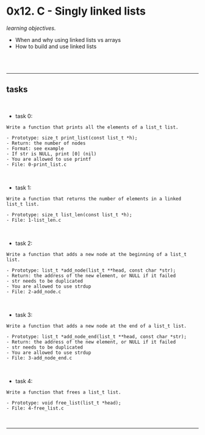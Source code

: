 # 0x12. C - Singly linked lists
 
*learning objectives.*

- When and why using linked lists vs arrays
- How to build and use linked lists

</br></br>

---
## tasks ##

</br>

- task 0:


```
Write a function that prints all the elements of a list_t list.

- Prototype: size_t print_list(const list_t *h);
- Return: the number of nodes
- Format: see example
- If str is NULL, print [0] (nil)
- You are allowed to use printf
- File: 0-print_list.c
```
</br>

- task 1:

```
Write a function that returns the number of elements in a linked list_t list.

- Prototype: size_t list_len(const list_t *h);
- File: 1-list_len.c
```
</br>

- task 2:



```
Write a function that adds a new node at the beginning of a list_t list.

- Prototype: list_t *add_node(list_t **head, const char *str);
- Return: the address of the new element, or NULL if it failed
- str needs to be duplicated
- You are allowed to use strdup
- File: 2-add_node.c
```

</br>

- task 3:

```
Write a function that adds a new node at the end of a list_t list.

- Prototype: list_t *add_node_end(list_t **head, const char *str);
- Return: the address of the new element, or NULL if it failed
- str needs to be duplicated
- You are allowed to use strdup
- File: 3-add_node_end.c
```

</br>

- task 4:

```
Write a function that frees a list_t list.

- Prototype: void free_list(list_t *head);
- File: 4-free_list.c
```
</br>

---
